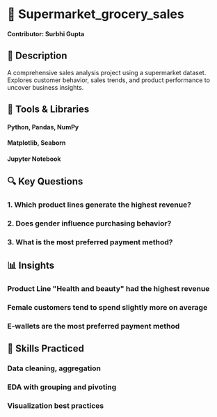 # 🛒 Supermarket_grocery_sales
#### Contributor: Surbhi Gupta
## 📝 Description
A comprehensive sales analysis project using a supermarket dataset. Explores customer behavior, sales trends, and product performance to uncover business insights.

## 🔧 Tools & Libraries
#### Python, Pandas, NumPy
#### Matplotlib, Seaborn
#### Jupyter Notebook

## 🔍 Key Questions
### 1. Which product lines generate the highest revenue?
### 2. Does gender influence purchasing behavior?
### 3. What is the most preferred payment method?

## 📊 Insights
### Product Line "Health and beauty" had the highest revenue
### Female customers tend to spend slightly more on average
### E-wallets are the most preferred payment method

## 🧠 Skills Practiced
### Data cleaning, aggregation
### EDA with grouping and pivoting
### Visualization best practices

